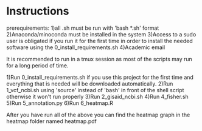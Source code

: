# Instructions
prerequirements: 1)all .sh must be run with 'bash *.sh' format
                 2)Anaconda/minoconda must be installed in the system
                 3)Access to a sudo user is obligated if you run it for the first time in order to install the needed software using the 0_install_requirements.sh
                 4)Academic email
                 
It is recommended to run in a tmux session as most of the scripts may run for a long period of time.

1)Run 0_install_requirements.sh if you use this project for the first time and everything that is needed will be downloaded automatically.
2)Run 1_vcf_ncbi.sh using 'source' instead of 'bash' in front of the shell script otherwise it won't run properly
3)Run 2_gisaid_ncbi.sh
4)Run 4_fisher.sh
5)Run 5_annotation.py
6)Run 6_heatmap.R

After you have run all of the above you can find the heatmap graph in the heatmap folder named heatmap.pdf
